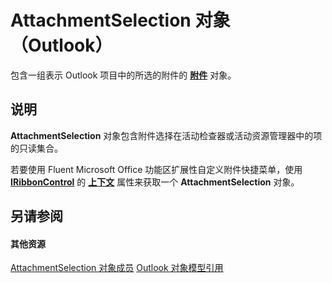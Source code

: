 
# AttachmentSelection 对象 （Outlook）

包含一组表示 Outlook 项目中的所选的附件的 **[附件](3e11582b-ac90-0948-bc37-506570bb287b.md)** 对象。


## 说明

 **AttachmentSelection** 对象包含附件选择在活动检查器或活动资源管理器中的项的只读集合。

若要使用 Fluent Microsoft Office 功能区扩展性自定义附件快捷菜单，使用 **[IRibbonControl](http://msdn.microsoft.com/library/63aef709-e1d3-b1a6-76af-b568ad0e69ae%28Office.15%29.aspx)** 的 **[上下文](http://msdn.microsoft.com/library/39f9d85a-00e9-9682-3957-51d9e72b4d83%28Office.15%29.aspx)** 属性来获取一个 **AttachmentSelection** 对象。


## 另请参阅


#### 其他资源


[AttachmentSelection 对象成员](98212826-8a87-665c-2a38-e232974b904b.md)
[Outlook 对象模型引用](http://msdn.microsoft.com/library/73221b13-d8d8-99b8-3394-b95dbbfd5ddc%28Office.15%29.aspx)